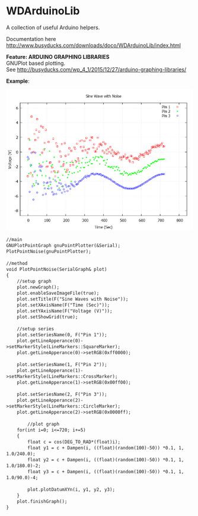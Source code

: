 # WDArduinoLib  
A collection of useful Arduino helpers.  
  
Documentation here http://www.busyducks.com/downloads/doco/WDArduinoLib/index.html  
  
**Feature: ARDUINO GRAPHING LIBRARIES**  
GNUPlot based plotting.  
See http://busyducks.com/wp_4_1/2015/12/27/arduino-graphing-libraries/  
    
__Example__:  

![Example Graph](examples/Sine-Wave-with-Noise.png?raw=true "Example Graph")

    //main  
    GNUPlotPointGraph gnuPointPlotter(&Serial);  
    PlotPointNoise(gnuPointPlotter);  
  
    //method  
    void PlotPointNoise(SerialGraph& plot)  
    {  
        //setup graph  
        plot.newGraph();  
        plot.enableSaveImageFile(true);  
        plot.setTitle(F("Sine Waves with Noise"));  
        plot.setXAxisName(F("Time (Sec)"));  
        plot.setYAxisName(F("Voltage (V)"));  
        plot.setShowGrid(true);  
     
        //setup series  
        plot.setSeriesName(0, F("Pin 1"));  
        plot.getLineApperance(0)->setMarkerStyle(LineMarkers::SquareMarker);  
        plot.getLineApperance(0)->setRGB(0xff0000);  
     
        plot.setSeriesName(1, F("Pin 2"));  
        plot.getLineApperance(1)->setMarkerStyle(LineMarkers::CrossMarker);  
        plot.getLineApperance(1)->setRGB(0x00ff00);  
     
        plot.setSeriesName(2, F("Pin 3"));  
        plot.getLineApperance(2)->setMarkerStyle(LineMarkers::CircleMarker);  
        plot.getLineApperance(2)->setRGB(0x0000ff);  
        
            //plot graph  
        for(int i=0; i<=720; i+=5)  
        {  
            float c = cos(DEG_TO_RAD*(float)i);  
            float y1 = c + Dampen(i, ((float)(random(100)-50)) *0.1, 1, 1.0/240.0);  
            float y2 = c + Dampen(i, ((float)(random(100)-50)) *0.1, 1, 1.0/180.0)-2;  
            float y3 = c + Dampen(i, ((float)(random(100)-50)) *0.1, 1, 1.0/90.0)-4;  
     
            plot.plotDatumXYn(i, y1, y2, y3);  
        }  
        plot.finishGraph();  
    }  
  
  